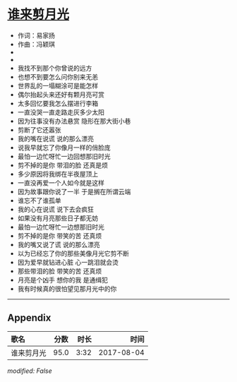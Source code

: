 # [谁来剪月光](https://music.163.com/song?id=493283125)

* 作词：易家扬
* 作曲：冯颖琪
*
*
* 我找不到那个你曾说的远方
* 也想不到要怎么问你别来无恙
* 世界乱的一塌糊涂可是能怎样
* 偶尔抬起头来还好有颗月亮可赏
* 太多回忆要我怎么摆进行李箱
* 一直没哭一直走路走灰多少太阳
* 因为往事没有办法悬赏 隐形在那大街小巷
* 剪断了它还嚣张
* 我的嘴在说谎 说的那么漂亮
* 说我早就忘了你像月一样的俏脸庞
* 最怕一边忙呀忙一边回想那旧时光
* 剪不掉的是你 带泪的脸 还真是烦
* 多少原因将我绑在半夜屋顶上
* 一直没再爱一个人如今就是这样
* 因为故事跟你说了一半 于是搁在所谓云端
* 谁忘不了谁孤单
* 我的心在说谎 说下去会疯狂
* 如果没有月亮那些日子都无妨
* 最怕一边忙呀忙一边想那旧时光
* 剪不掉的是你 带笑的苦 还真烦
* 我的嘴又说了谎 说的那么漂亮
* 以为已经忘了你的那些美像月光它剪不断
* 因为爱早就钻进心脏 心一跳泪就会烫
* 那些带泪的脸 带笑的苦 还真烦
* 月亮是个凶手 想你的我 是通缉犯
* 我有时候真的很怕望见那月光中的你


---

## Appendix

|歌名|分数|时长|时间|
|:---|:---:|---:|---:|
|谁来剪月光|95.0|3:32|2017-08-04

*modified: False*